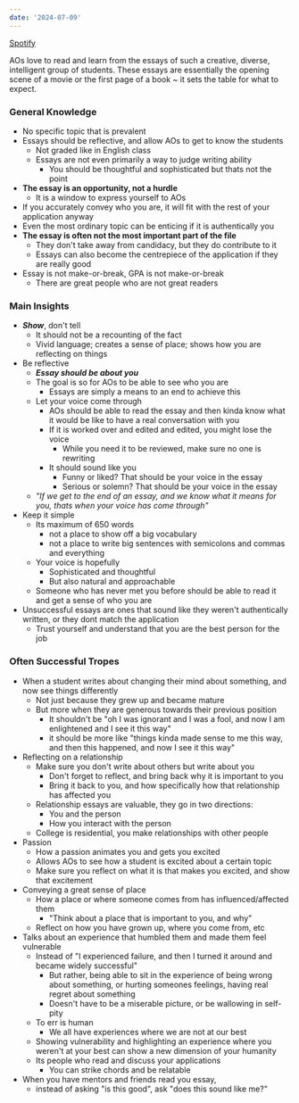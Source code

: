 ```yaml
---
date: '2024-07-09'
---
```


[Spotify](https://open.spotify.com/episode/0efQOnRCH8UVkdd0Hx2Vfe?si=69a16a8f47614d9b)

AOs love to read and learn from the essays of such a creative, diverse, intelligent group of students. These essays are essentially the opening scene of a movie or the first page of a book ~ it sets the table for what to expect.

### General Knowledge
- No specific topic that is prevalent
- Essays should be reflective, and allow AOs to get to know the students
	- Not graded like in English class
	- Essays are not even primarily a way to judge writing ability
		- You should be thoughtful and sophisticated but thats not the point
- **The essay is an opportunity, not a hurdle**
	- It is a window to express yourself to AOs
- If you accurately convey who you are, it will fit with the rest of your application anyway
- Even the most ordinary topic can be enticing if it is authentically you
- **The essay is often not the most important part of the file**
	- They don't take away from candidacy, but they do contribute to it
	- Essays can also become the centrepiece of the application if they are really good
- Essay is not make-or-break, GPA is not make-or-break
	- There are great people who are not great readers

### Main Insights
- ***Show***, don't tell
	- It should not be a recounting of the fact
	- Vivid language; creates a sense of place; shows how you are reflecting on things
- Be reflective
	- ***Essay should be about you***
	- The goal is so for AOs to be able to see who you are
		- Essays are simply a means to an end to achieve this
	- Let your voice come through
		- AOs should be able to read the essay and then kinda know what it would be like to have a real conversation with you
		- If it is worked over and edited and edited, you might lose the voice
			- While you need it to be reviewed, make sure no one is rewriting
		- It should sound like you
			- Funny or liked? That should be your voice in the essay
			- Serious or solemn? That should be your voice in the essay
	- *"If we get to the end of an essay, and we know what it means for you, thats when your voice has come through"*
- Keep it simple
	- Its maximum of 650 words
		- not a place to show off a big vocabulary
		- not a place to write big sentences with semicolons and commas and everything
	- Your voice is hopefully
		- Sophisticated and thoughtful
		- But also natural and approachable
	- Someone who has never met you before should be able to read it and get a sense of who you are
- Unsuccessful essays are ones that sound like they weren't authentically written, or they dont match the application
	- Trust yourself and understand that you are the best person for the job

### Often Successful Tropes
- When a student writes about changing their mind about something, and now see things differently
	- Not just because they grew up and became mature
	- But more when they are generous towards their previous position
		- It shouldn't be "oh I was ignorant and I was a fool, and now I am enlightened and I see it this way"
		- it should be more like "things kinda made sense to me this way, and then this happened, and now I see it this way"
- Reflecting on a relationship
	- Make sure you don't write about others but write about you
		- Don't forget to reflect, and bring back why it is important to you
		- Bring it back to you, and how specifically how that relationship has affected you
	- Relationship essays are valuable, they go in two directions:
		- You and the person
		- How you interact with the person
	- College is residential, you make relationships with other people
- Passion
	- How a passion animates you and gets you excited
	- Allows AOs to see how a student is excited about a certain topic
	- Make sure you reflect on what it is that makes you excited, and show that excitement
- Conveying a great sense of place
	- How a place or where someone comes from has influenced/affected them
		- "Think about a place that is important to you, and why"
	- Reflect on how you have grown up, where you come from, etc
- Talks about an experience that humbled them and made them feel vulnerable
	- Instead of "I experienced failure, and then I turned it around and became widely successful"
		- But rather, being able to sit in the experience of being wrong about something, or hurting someones feelings, having real regret about something
		- Doesn't have to be a miserable picture, or be wallowing in self-pity
	- To err is human
		- We all have experiences where we are not at our best
	- Showing vulnerability and highlighting an experience where you weren't at your best can show a new dimension of your humanity
	- Its people who read and discuss your applications
		- You can strike chords and be relatable
- When you have mentors and friends read you essay,
	- instead of asking "is this good", ask "does this sound like me?"
